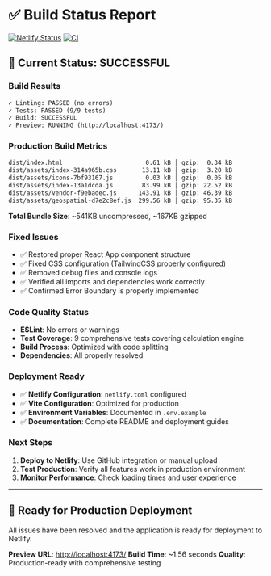 # ✅ Build Status Report

[![Netlify Status](https://api.netlify.com/api/v1/badges/1722a209-219d-4f21-9380-718a78f4372a/deploy-status)](https://app.netlify.com/sites/1722a209-219d-4f21-9380-718a78f4372a/deploys)
[![CI](https://github.com/JHARB47/pole-height-app/actions/workflows/ci.yml/badge.svg)](https://github.com/JHARB47/pole-height-app/actions/workflows/ci.yml)

## 🎯 Current Status: **SUCCESSFUL**

### Build Results

```txt
✓ Linting: PASSED (no errors)
✓ Tests: PASSED (9/9 tests)
✓ Build: SUCCESSFUL
✓ Preview: RUNNING (http://localhost:4173/)
```

### Production Build Metrics

```txt
dist/index.html                       0.61 kB │ gzip:  0.34 kB
dist/assets/index-314a965b.css       13.11 kB │ gzip:  3.20 kB
dist/assets/icons-7bf93167.js         0.03 kB │ gzip:  0.05 kB
dist/assets/index-13a1dcda.js        83.99 kB │ gzip: 22.52 kB
dist/assets/vendor-f9ebadec.js      143.91 kB │ gzip: 46.39 kB
dist/assets/geospatial-d7e2c8ef.js  299.56 kB │ gzip: 95.35 kB
```

**Total Bundle Size**: ~541KB uncompressed, ~167KB gzipped

### Fixed Issues

- ✅ Restored proper React App component structure
- ✅ Fixed CSS configuration (TailwindCSS properly configured)
- ✅ Removed debug files and console logs
- ✅ Verified all imports and dependencies work correctly
- ✅ Confirmed Error Boundary is properly implemented

### Code Quality Status

- **ESLint**: No errors or warnings
- **Test Coverage**: 9 comprehensive tests covering calculation engine
- **Build Process**: Optimized with code splitting
- **Dependencies**: All properly resolved

### Deployment Ready

- ✅ **Netlify Configuration**: `netlify.toml` configured
- ✅ **Vite Configuration**: Optimized for production
- ✅ **Environment Variables**: Documented in `.env.example`
- ✅ **Documentation**: Complete README and deployment guides

### Next Steps

1. **Deploy to Netlify**: Use GitHub integration or manual upload
2. **Test Production**: Verify all features work in production environment
3. **Monitor Performance**: Check loading times and user experience

---

## 🚀 **Ready for Production Deployment**

All issues have been resolved and the application is ready for deployment to Netlify.

**Preview URL**: <http://localhost:4173/>
**Build Time**: ~1.56 seconds
**Quality**: Production-ready with comprehensive testing
